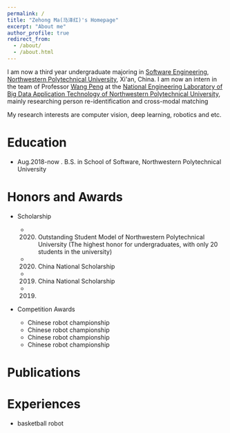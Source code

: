 ```yaml
---
permalink: /
title: "Zehong Ma(马泽红)'s Homepage"
excerpt: "About me"
author_profile: true
redirect_from: 
  - /about/
  - /about.html
---
```


I am now a third year undergraduate majoring in [Software Engineering](http://ruanjian.nwpu.edu.cn/), [Northwestern Polytechnical University](https://www.nwpu.edu.cn/), Xi'an, China. I am now an intern in the team of Professor [Wang Peng](https://teacher.nwpu.edu.cn/pengwang.html) at the [National Engineering Laboratory of Big Data Application Technology of Northwestern Polytechnical University](http://kypt.nwpu.edu.cn/index.php?c=content&a=show&id=307), mainly researching person re-identification and cross-modal matching

My research interests are computer vision, deep learning, robotics and etc.

Education
======
* Aug.2018-now . B.S. in School of Software, Northwestern Polytechnical University

Honors and Awards
======
* Scholarship
  * 2020. Outstanding Student Model of Northwestern Polytechnical University (The highest honor for undergraduates, with only 20 students in the university)
  * 2020. China National Scholarship
  * 2019. China National Scholarship
  * 2019.

* Competition Awards
  * Chinese robot championship
  * Chinese robot championship
  * Chinese robot championship
  * Chinese robot championship

Publications
======

Experiences
======
  * basketball robot